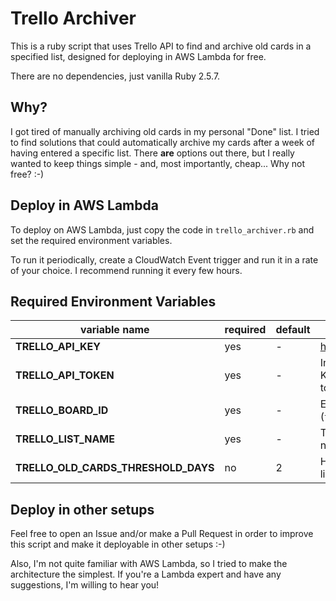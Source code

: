 # Trello Archiver
This is a ruby script that uses Trello API to find and archive old cards in
a specified list, designed for deploying in AWS Lambda for free.

There are no dependencies, just vanilla Ruby 2.5.7.

## Why?
I got tired of manually archiving old cards in my personal "Done" list. I tried
to find solutions that could automatically archive my cards after a week of
having entered a specific list. There **are** options out there, but I really
wanted to keep things simple - and, most importantly, cheap... Why not free? :-)

## Deploy in AWS Lambda
To deploy on AWS Lambda, just copy the code in `trello_archiver.rb` and set the
required environment variables.

To run it periodically, create a CloudWatch Event trigger and run it in a rate
of your choice. I recommend running it every few hours.

## Required Environment Variables

|variable name|required|default|description|
|-|-|-|-|
|**TRELLO_API_KEY**|yes|-|https://trello.com/app-key|
|**TRELLO_API_TOKEN**|yes|-|In the same page you obtained your API Key, you'll find a link to generate a token.|
|**TRELLO_BOARD_ID**|yes|-|Extract it from the Board URL (`trello.com/b/<THIS_IS_THE_BOARD_ID>`).|
|**TRELLO_LIST_NAME**|yes|-|The name of your list. Note that the name matching is case insensitive.|
|**TRELLO_OLD_CARDS_THRESHOLD_DAYS**|no|2|How many days you want your cards to live on the list before they are archived.|

## Deploy in other setups
Feel free to open an Issue and/or make a Pull Request in order to improve this
script and make it deployable in other setups :-)

Also, I'm not quite familiar with AWS Lambda, so I tried to make the
architecture the simplest. If you're a Lambda expert and have any suggestions,
I'm willing to hear you!